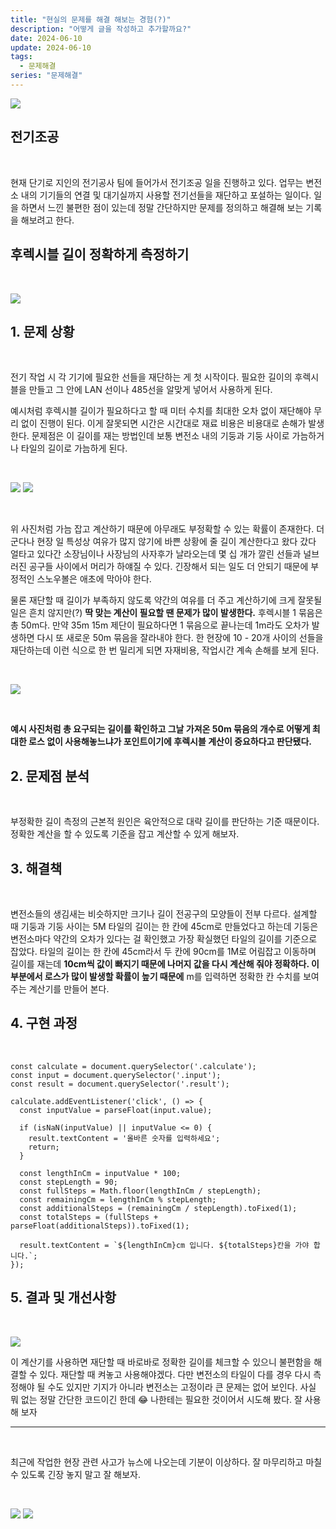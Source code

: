 ```yaml
---
title: "현실의 문제를 해결 해보는 경험(?)"
description: "어떻게 글을 작성하고 추가할까요?"
date: 2024-06-10
update: 2024-06-10
tags:
  - 문제해결
series: "문제해결"
---
```


![](./example.gif)

## 전기조공

<br>

현재 단기로 지인의 전기공사 팀에 들어가서 전기조공 일을 진행하고 있다. 업무는 변전소 내의 기기들의 연결 및 대기실까지 사용할 전기선들을 재단하고 포설하는 일이다.
일을 하면서 느낀 불편한 점이 있는데 정말 간단하지만 문제를 정의하고 해결해 보는 기록을 해보려고 한다.

## 후렉시블 길이 정확하게 측정하기

<br>

![](./flexible.png)

## 1. 문제 상황

<br>

전기 작업 시 각 기기에 필요한 선들을 재단하는 게 첫 시작이다. 필요한 길이의 후렉시블을 만들고 그 안에 LAN 선이나 485선을 알맞게 넣어서 사용하게 된다.

예시처럼 후렉시블 길이가 필요하다고 할 때 미터 수치를 최대한 오차 없이 재단해야 무리 없이 진행이 된다. 이게 잘못되면 시간은 시간대로 재료 비용은 비용대로 손해가 발생한다.
문제점은 이 길이를 재는 방법인데 보통 변전소 내의 기둥과 기둥 사이로 가늠하거나 타일의 길이로 가늠하게 된다.

<br>

![](./5m.png)
![](./90cm.png)

<br>

위 사진처럼 가늠 잡고 계산하기 때문에 아무래도 부정확할 수 있는 확률이 존재한다. 더군다나 현장 일 특성상 여유가 많지 않기에 바쁜 상황에 줄 길이 계산한다고 왔다 갔다 얼타고 있다간 소장님이나 사장님의 사자후가 날라오는데 몇 십 개가 깔린 선들과 널브러진 공구들 사이에서 머리가 하얘질 수 있다. 긴장해서 되는 일도 더 안되기 때문에 부정적인 스노우볼은 애초에 막아야 한다.

물론 재단할 때 길이가 부족하지 않도록 약간의 여유를 더 주고 계산하기에 크게 잘못될 일은 흔치 않지만(?) **딱 맞는 계산이 필요할 땐 문제가 많이 발생한다.**
후렉시블 1 묶음은 총 50m다. 만약 35m 15m 제단이 필요하다면 1 묶음으로 끝나는데 1m라도 오차가 발생하면 다시 또 새로운 50m 묶음을 잘라내야 한다. 한 현장에 10 - 20개 사이의 선들을 재단하는데 이런 식으로 한 번 밀리게 되면 자재비용, 작업시간 계속 손해를 보게 된다.

<br>

![](./lineexample.png)

<br>

**예시 사진처럼 총 요구되는 길이를 확인하고 그날 가져온 50m 묶음의 개수로 어떻게 최대한 로스 없이 사용해놓느냐가 포인트이기에 후렉시블 계산이 중요하다고 판단됐다.**

## 2. 문제점 분석

<br>

부정확한 길이 측정의 근본적 원인은 육안적으로 대략 길이를 판단하는 기준 때문이다. 정확한 계산을 할 수 있도록 기준을 잡고 계산할 수 있게 해보자.

## 3. 해결책

<br>

변전소들의 생김새는 비슷하지만 크기나 길이 전공구의 모양들이 전부 다르다. 설계할 때 기둥과 기둥 사이는 5M 타일의 길이는 한 칸에 45cm로 만들었다고 하는데 기둥은 변전소마다 약간의 오차가 있다는 걸 확인했고 가장 확실했던 타일의 길이를 기준으로 잡았다. 타일의 길이는 한 칸에 45cm라서 두 칸에 90cm를 1M로 어림잡고 이동하며 길이를 재는데 **10cm씩 값이 빠지기 때문에 나머지 값을 다시 계산해 줘야 정확하다. 이 부분에서 로스가 많이 발생할 확률이 높기 때문에** m를 입력하면 정확한 칸 수치를 보여주는 계산기를 만들어 본다.

## 4. 구현 과정

<br>

```JS
const calculate = document.querySelector('.calculate');
const input = document.querySelector('.input');
const result = document.querySelector('.result');

calculate.addEventListener('click', () => {
  const inputValue = parseFloat(input.value);

  if (isNaN(inputValue) || inputValue <= 0) {
    result.textContent = '올바른 숫자를 입력하세요';
    return;
  }

  const lengthInCm = inputValue * 100;
  const stepLength = 90;
  const fullSteps = Math.floor(lengthInCm / stepLength);
  const remainingCm = lengthInCm % stepLength;
  const additionalSteps = (remainingCm / stepLength).toFixed(1);
  const totalSteps = (fullSteps + parseFloat(additionalSteps)).toFixed(1);

  result.textContent = `${lengthInCm}cm 입니다. ${totalSteps}칸을 가야 합니다.`;
});
```

## 5. 결과 및 개선사항

<br>

![](./example.gif)

이 계산기를 사용하면 재단할 때 바로바로 정확한 길이를 체크할 수 있으니 불편함을 해결할 수 있다. 재단할 때 켜놓고 사용해야겠다. 다만 변전소의 타일이 다를 경우 다시 측정해야 될 수도 있지만 기지가 아니라 변전소는 고정이라 큰 문제는 없어 보인다. 사실 뭐 없는 정말 간단한 코드이긴 한데 😂 나한테는 필요한 것이어서 시도해 봤다. 잘 사용해 보자

---

<br>

최근에 작업한 현장 관련 사고가 뉴스에 나오는데 기분이 이상하다. 잘 마무리하고 마칠 수 있도록 긴장 놓지 말고 잘 해보자.

<br>

![](./in.png)
![](./out.png)
